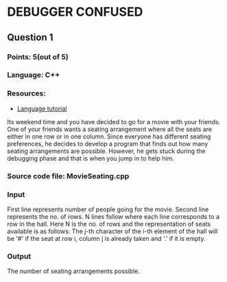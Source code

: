 # DEBUGGER CONFUSED
## Question 1

### Points: 5(out of 5)
### Language: C++
### Resources:

- [Language tutorial](http://www.cplusplus.com/doc/tutorial/)  

Its weekend time and you have decided to go for a movie with your friends. One of your friends wants a seating arrangement where all the seats are either in one row or in one column. Since everyone has different seating preferences, he decides to develop a program that finds out how many seating arrangements are possible. However, he gets stuck during the debugging phase and that is when you jump in to help him.

### Source code file: MovieSeating.cpp

### Input
First line represents number of people going for the movie. Second line represents the no. of rows. N lines follow where each line corresponds to a row in the hall. Here N is the no. of rows and the representation of seats available is as follows:
The j-th character of the i-th element of the hall will be '#' if the seat at row i, column j is already taken and '.' if it is empty.

### Output
The number of seating arrangements possible.